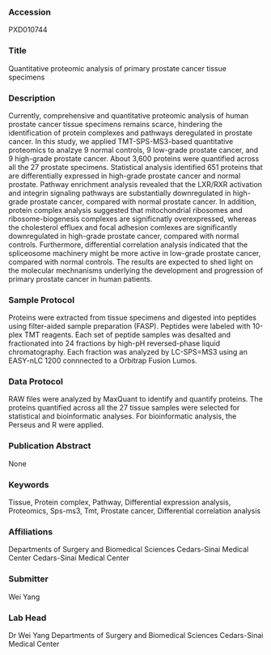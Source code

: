 ### Accession
PXD010744

### Title
Quantitative proteomic analysis of primary prostate cancer tissue specimens

### Description
Currently, comprehensive and quantitative proteomic analysis of human prostate cancer tissue specimens remains scarce, hindering the identification of protein complexes and pathways deregulated in prostate cancer. In this study, we applied TMT-SPS-MS3-based quantitative proteomics to analzye 9 normal controls, 9 low-grade prostate cancer, and 9 high-grade prostate cancer. About 3,600 proteins were quantified across all the 27 prostate specimens. Statistical analysis identified 651 proteins that are differentially expressed in high-grade prostate cancer and normal prostate. Pathway enrichment analysis revealed that the LXR/RXR activation and integrin signaling pathways are substantially downregulated in high-grade prostate cancer, compared with normal prostate cancer. In addition, protein complex analysis suggested that mitochondrial ribosomes and ribosome-biogenesis complexes are significnatly overexpressed, whereas the cholesterol effluex and focal adhesion comlexes are significantly downregulated in high-grade prostate cancer, compared with normal controls. Furthermore, differential correlation analysis indicated that the spliceosome machinery might be more active in low-grade prostate cancer, compared with normal controls. The results are expected to shed light on the molecular mechnanisms underlying the development and progression of primary prostate cancer in human patients.

### Sample Protocol
Proteins were extracted from tissue specimens and digested into peptides using filter-aided sample preparation (FASP). Peptides were labeled with 10-plex TMT reagents. Each set of peptide samples was desalted and fractionated into 24 fractions by high-pH reversed-phase liquid chromatography. Each fraction was analyzed by LC-SPS=MS3 using an EASY-nLC 1200 connnected to a Orbitrap Fusion Lumos.

### Data Protocol
RAW files were analyzed by MaxQuant to identify and quantify proteins. The proteins quantified across all the 27 tissue samples were selected for statistical and bioinformatic analyses. For bioinformatic analysis, the Perseus and R were applied.

### Publication Abstract
None

### Keywords
Tissue, Protein complex, Pathway, Differential expression analysis, Proteomics, Sps-ms3, Tmt, Prostate cancer, Differential correlation analysis

### Affiliations
Departments of Surgery and Biomedical Sciences Cedars-Sinai Medical Center
Cedars-Sinai Medical Center

### Submitter
Wei Yang

### Lab Head
Dr Wei Yang
Departments of Surgery and Biomedical Sciences Cedars-Sinai Medical Center


